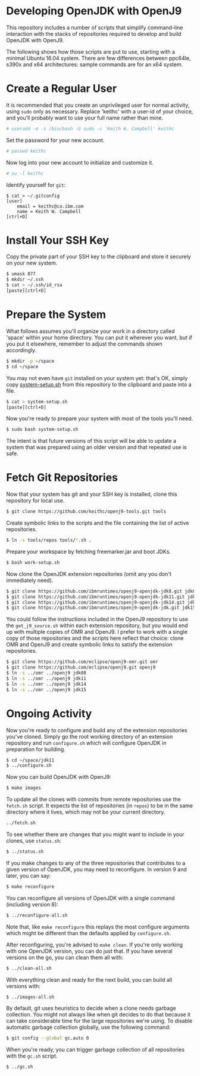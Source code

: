 Developing OpenJDK with OpenJ9
==============================

This repository includes a number of scripts that simplify command-line
interaction with the stacks of repositories required to develop and
build OpenJDK with OpenJ9.

The following shows how those scripts are put to use, starting with a
minimal Ubuntu 16.04 system. There are few differences between ppc64le,
s390x and x64 architectures: sample commands are for an x64 system.

Create a Regular User
=====================

It is recommended that you create an unprivileged user for normal
activity, using `sudo` only as necessary. Replace 'keithc' with a
user-id of your choice, and you'll probably want to use your full name
rather than mine.

```sh
# useradd -m -s /bin/bash -G sudo -c 'Keith W. Campbell' keithc
```

Set the password for your new account.

```sh
# passwd keithc
```

Now log into your new account to initialize and customize it.

```sh
# su -l keithc
```

Identify yourself for `git`:

```
$ cat > ~/.gitconfig
[user]
	email = keithc@ca.ibm.com
	name = Keith W. Campbell
[ctrl+D]
```

Install Your SSH Key
====================

Copy the private part of your SSH key to the clipboard and store it
securely on your new system.

```sh
$ umask 077
$ mkdir ~/.ssh
$ cat > ~/.ssh/id_rsa
[paste][ctrl+D]
```

Prepare the System
==================

What follows assumes you'll organize your work in a directory called
'space' within your home directory. You can put it wherever you want,
but if you put it elsewhere, remember to adjust the commands shown
accordingly.

```sh
$ mkdir -p ~/space
$ cd ~/space
```

You may not even have `git` installed on your system yet: that's OK,
simply copy [system-setup.sh](system-setup.sh) from this repository
to the clipboard and paste into a file.

```sh
$ cat > system-setup.sh
[paste][ctrl+D]
```

Now you're ready to prepare your system with most of the tools you'll need.

```sh
$ sudo bash system-setup.sh
```

The intent is that future versions of this script will be able to update
a system that was prepared using an older version and that repeated use
is safe.

Fetch Git Repositories
======================

Now that your system has git and your SSH key is installed, clone this
repository for local use.

```sh
$ git clone https://github.com/keithc/openj9-tools.git tools
```

Create symbolic links to the scripts and the file containing the list
of active repositories.

```sh
$ ln -s tools/repos tools/*.sh .
```

Prepare your workspace by fetching freemarker.jar and boot JDKs.

```sh
$ bash work-setup.sh
```

Now clone the OpenJDK extension repositories (omit any you don't immediately need).

```sh
$ git clone https://github.com/ibmruntimes/openj9-openjdk-jdk8.git jdk08
$ git clone https://github.com/ibmruntimes/openj9-openjdk-jdk11.git jdk11
$ git clone https://github.com/ibmruntimes/openj9-openjdk-jdk14.git jdk14
$ git clone https://github.com/ibmruntimes/openj9-openjdk-jdk.git jdk15
```

You could follow the instructions included in the OpenJ9 repository to
use the `get_j9_source.sh` within each extension repository, but you
would end up with multiple copies of OMR and OpenJ9. I prefer to work
with a single copy of those repositories and the scripts here reflect
that choice: clone OMR and OpenJ9 and create symbolic links to satisfy
the extension repositories.

```sh
$ git clone https://github.com/eclipse/openj9-omr.git omr
$ git clone https://github.com/eclipse/openj9.git openj9
$ ln -s ../omr ../openj9 jdk08
$ ln -s ../omr ../openj9 jdk11
$ ln -s ../omr ../openj9 jdk14
$ ln -s ../omr ../openj9 jdk15
```

Ongoing Activity
================

Now you're ready to configure and build any of the extension repositories
you've cloned. Simply go the root working directory of an extension
repository and run `configure.sh` which will configure OpenJDK in
preparation for building.

```sh
$ cd ~/space/jdk11
$ ../configure.sh
```

Now you can build OpenJDK with OpenJ9:

```sh
$ make images
```

To update all the clones with commits from remote repositories use the
`fetch.sh` script. It expects the list of repositories (in `repos`) to
be in the same directory where it lives, which may not be your current
directory.

```sh
../fetch.sh
```

To see whether there are changes that you might want to include in your
clones, use `status.sh`:

```sh
$ ../status.sh
```

If you make changes to any of the three repositories that contributes
to a given version of OpenJDK, you may need to reconfigure. In version
9 and later, you can say:

```sh
$ make reconfigure
```

You can reconfigure all versions of OpenJDK with a single command
(including version 8):

```sh
$ ../reconfigure-all.sh
```

Note that, like `make reconfigure` this replays the most configure
arguments which might be different than the defaults applied by
`configure.sh`.

After reconfiguring, you're advised to `make clean`. If you're only
working with one OpenJDK version, you can do just that. If you have
several versions on the go, you can clean them all with:

```sh
$ ../clean-all.sh
```

With everything clean and ready for the next build, you can build all
versions with:

```sh
$ ../images-all.sh
```

By default, git uses heuristics to decide when a clone needs garbage
collection. You might not always like when git decides to do that because
it can take considerable time for the large repositories we're using. To
disable automatic garbage collection globally, use the following command:

```sh
$ git config --global gc.auto 0
```

When you're ready, you can trigger garbage collection of all repositories
with the `gc.sh` script.

```sh
$ ../gc.sh
```
